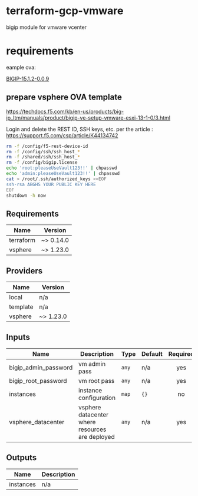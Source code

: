 # terraform-gcp-vmware
bigip module for vmware vcenter


# requirements
eample ova:

[BIGIP-15.1.2-0.0.9](
https://downloads.f5.com/esd/serveDownload.jsp?path=/big-ip/big-ip_v15.x/15.1.2/english/15.1.2_virtual-edition/&sw=BIG-IP&pro=big-ip_v15.x&ver=15.1.2&container=15.1.2_Virtual-Edition&file=BIGIP-15.1.2-0.0.9.ALL-vmware.ova)

## prepare vsphere OVA template

https://techdocs.f5.com/kb/en-us/products/big-ip_ltm/manuals/product/bigip-ve-setup-vmware-esxi-13-1-0/3.html

Login and delete the REST ID, SSH keys, etc. per the article : https://support.f5.com/csp/article/K44134742

```bash
rm -f /config/f5-rest-device-id
rm -f /config/ssh/ssh_host_*
rm -f /shared/ssh/ssh_host_*
rm -f /config/bigip.license
echo 'root:pleaseUseVault123!!' | chpasswd
echo 'admin:pleaseUseVault123!!' | chpasswd
cat > /root/.ssh/authorized_keys <<EOF
ssh-rsa ABGHS YOUR PUBLIC KEY HERE
EOF
shutdown -h now
```
<!-- BEGINNING OF PRE-COMMIT-TERRAFORM DOCS HOOK -->
## Requirements

| Name | Version |
|------|---------|
| terraform | ~> 0.14.0 |
| vsphere | ~> 1.23.0 |

## Providers

| Name | Version |
|------|---------|
| local | n/a |
| template | n/a |
| vsphere | ~> 1.23.0 |

## Inputs

| Name | Description | Type | Default | Required |
|------|-------------|------|---------|:--------:|
| bigip\_admin\_password | vm admin pass | `any` | n/a | yes |
| bigip\_root\_password | vm root pass | `any` | n/a | yes |
| instances | instance configuration | `map` | `{}` | no |
| vsphere\_datacenter | vsphere datacenter where resources are deployed | `any` | n/a | yes |

## Outputs

| Name | Description |
|------|-------------|
| instances | n/a |

<!-- END OF PRE-COMMIT-TERRAFORM DOCS HOOK -->
